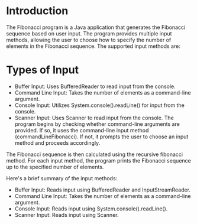 # Introduction
The Fibonacci program is a Java application that generates the Fibonacci sequence based on user input. The program provides multiple input methods, allowing the user to choose how to specify the number of elements in the Fibonacci sequence. The supported input methods are:

# Types of Input
- Buffer Input: Uses BufferedReader to read input from the console.
- Command Line Input: Takes the number of elements as a command-line argument.
- Console Input: Utilizes System.console().readLine() for input from the console.
- Scanner Input: Uses Scanner to read input from the console.
The program begins by checking whether command-line arguments are provided. If so, it uses the command-line input method (commandLineFibonacci). If not, it prompts the user to choose an input method and proceeds accordingly.

The Fibonacci sequence is then calculated using the recursive fibonacci method. For each input method, the program prints the Fibonacci sequence up to the specified number of elements.

Here's a brief summary of the input methods:

- Buffer Input: Reads input using BufferedReader and InputStreamReader.
- Command Line Input: Takes the number of elements as a command-line argument.
- Console Input: Reads input using System.console().readLine().
- Scanner Input: Reads input using Scanner.
